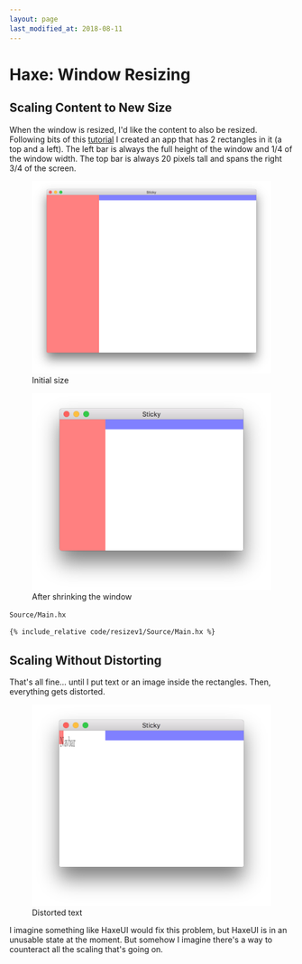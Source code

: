 ```yaml
---
layout: page
last_modified_at: 2018-08-11
---
```


# Haxe: Window Resizing

## Scaling Content to New Size

When the window is resized, I'd like the content to also be resized.  
Following bits of this [tutorial](http://books.openfl.org/openfl-developers-guide/display-programming/working-with-display-objects/setting-stage-properties.html) I created an app that has 2 rectangles in it (a top and a left).  The left bar is always the full height of the window and 1/4 of the window width.  The top bar is always 20 pixels tall and spans the right 3/4 of the screen.

<figure>
    <img src="resizablerects-1.png" />
    <figcaption>Initial size</figcaption>
</figure>

<figure>
    <img src="resizablerects-2.png" />
    <figcaption>After shrinking the window</figcaption>
</figure>

`Source/Main.hx`

```haxe
{% include_relative code/resizev1/Source/Main.hx %}
```

## Scaling Without Distorting

That's all fine... until I put text or an image inside the rectangles.  Then, everything gets distorted.

<figure>
    <img src="distorted.png" />
    <figcaption>Distorted text</figcaption>
</figure>

I imagine something like HaxeUI would fix this problem, but HaxeUI is in an unusable state at the moment.  But somehow I imagine there's a way to counteract all the scaling that's going on.



